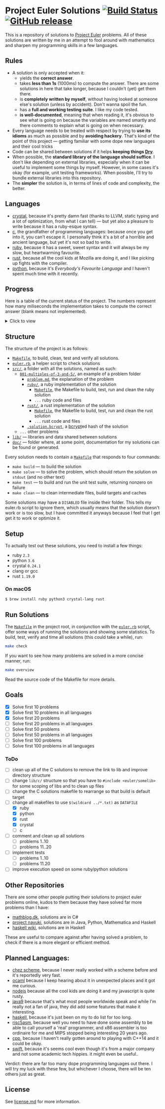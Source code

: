 # Project Euler Solutions [![Build Status](https://travis-ci.org/xfbs/euler.svg?branch=master)](https://travis-ci.org/xfbs/euler) [![GitHub release](https://img.shields.io/github/tag/xfbs/euler.svg)]()

This is a repository of solutions to [Project Euler](https://projecteuler.net/)
problems. All of these solutions are written by me in an attempt to fool around
with mathematics and sharpen my programming skills in a few languages.

## Rules

  - A solution is only accepted when it:
      - yields the **correct answer**.
      - takes **less than 1s** (1000ms) to compute the answer. There are some
        solutions in here that take longer, because I couldn't (yet) get them
        there.
      - is **completely written by myself**, without having looked at someone
        else's solution (unless by accident). Don't wanna spoil the fun.
      - has a **full and working testing suite**. I like my code tested.
      - **is well-documented**, meaning that when reading it, it's obvious to
        see what is going on because the variables are named smartly and there
        comments to explain what is going on when necessary.
  - Every language needs to be treated with respect by trying to **use its
    idioms** as much as possible and by **avoiding hackery**. That's kind of the
    point of this project — getting familiar with some dope new languages and
    their cool tricks
  - Code can be shared between solutions if it helps **keeping things 
    [Dry](http://wiki.c2.com/?DontRepeatYourself)**.
  - When possible, the **standard library of the language should suffice**. I
    don't like depending on external libraries, especially when it can be useful
    to implement some things by myself. However, in some cases it's okay (for 
    example, unit testing frameworks). When possible, I'll try to bundle
    external libraries into this repository.
  - The **simpler** the solution is, in terms of lines of code and complexity,
    the better.

## Languages

  - [crystal](https://crystal-lang.org/), because it's pretty damn fast (thanks
    to LLVM, static typing and a lot of optimization, from what I can tell) — 
    but yet also a pleasure to write because it has a ruby-esque syntax.
  - [c](https://en.wikipedia.org/wiki/C_(programming_language)), the grandfather
    of programming languages: because once you get into it, you can't escape it.
    I personally think it's a bit of a horrible and ancient language, but yet
    it's not so bad to write.
  - [ruby](https://www.ruby-lang.org), because it has a sweet, sweet syntax and
    it will always be my slow, but heartwarming favourite.
  - [rust](https://rust-lang.org), because all the cool kids at Mozilla are
    doing it, and I like picking up fights with the compiler.
  - [python](https://python.org), because it's *Everybody's Favourite Language*
    and I haven't spent much time with it recently.

## Progress

Here is a table of the current status of the project. The numbers represent how
many miliseconds the implementation takes to compute the correct answer (blank
means not implemented). 

<details>
  <summary>Click to view</summary>

| problem | crystal | ruby |   c | rust | python | *avg* |
| ------- | ------- | ---- | --- | ---- | ------ | ----- |
| [`001`](https://projecteuler.net/problem=001) | 20ms | 68ms |  8ms | 16ms | 52ms | 32ms |
| [`002`](https://projecteuler.net/problem=002) | 20ms | 72ms | 12ms | 16ms | 56ms | 35ms |
| [`003`](https://projecteuler.net/problem=003) | 24ms | 84ms | 12ms | 16ms | 60ms | 39ms |
| [`004`](https://projecteuler.net/problem=004) | 80ms | 110ms | 18ms | 26ms | 60ms | 58ms |
| [`005`](https://projecteuler.net/problem=005) | 20ms | 70ms | 12ms | 12ms | 50ms | 32ms |
| [`006`](https://projecteuler.net/problem=006) | 20ms | 68ms | 12ms | 16ms | 48ms | 32ms |
| [`008`](https://projecteuler.net/problem=008) | 22ms | 70ms | 12ms | 14ms | 52ms | 34ms |
| [`009`](https://projecteuler.net/problem=009) | 20ms | 70ms | 12ms | 16ms | 88ms | 41ms |
| [`011`](https://projecteuler.net/problem=011) | 20ms | 74ms |      | 14ms | 52ms | 40ms |
| [`013`](https://projecteuler.net/problem=013) | 18ms | 70ms | 14ms | 16ms | 54ms | 34ms |
| [`014`](https://projecteuler.net/problem=014) | 564ms | 1488ms | 60ms | 38ms | 2222ms | 874ms |
| [`015`](https://projecteuler.net/problem=015) | 18ms | 70ms | 10ms | 16ms | 52ms | 33ms |
| [`016`](https://projecteuler.net/problem=016) | 14ms | 76ms |      |      | 50ms | 46ms |
| [`017`](https://projecteuler.net/problem=017) | 58ms | 114ms | 16ms | 18ms | 58ms | 52ms |
| [`018`](https://projecteuler.net/problem=018) | 20ms | 76ms |  8ms | 18ms | 52ms | 34ms |
| [`019`](https://projecteuler.net/problem=019) | 18ms | 76ms | 14ms | 14ms |      | 30ms |
| [`020`](https://projecteuler.net/problem=020) | 18ms | 66ms |      |      | 50ms | 44ms |
| [`021`](https://projecteuler.net/problem=021) | 84ms | 480ms | 22ms | 34ms |      | 155ms |
| [`022`](https://projecteuler.net/problem=022) | 38ms | 94ms | 14ms |      |      | 48ms |
| [`023`](https://projecteuler.net/problem=023) | 600ms |      | 166ms |      |      | 383ms |
| [`024`](https://projecteuler.net/problem=024) | 16ms | 66ms |      | 16ms |      | 32ms |
| [`025`](https://projecteuler.net/problem=025) | 16ms | 70ms | 12ms | 20ms | 50ms | 33ms |
| [`026`](https://projecteuler.net/problem=026) | 48ms | 150ms |      |      |      | 99ms |
| [`027`](https://projecteuler.net/problem=027) | 226ms |      | 76ms |      |      | 151ms |
| [`028`](https://projecteuler.net/problem=028) | 20ms | 70ms | 12ms |      |      | 34ms |
| [`029`](https://projecteuler.net/problem=029) | 142ms | 90ms | 14ms |      |      | 82ms |
| [`030`](https://projecteuler.net/problem=030) | 36ms | 96ms | 24ms |      |      | 52ms |
| [`031`](https://projecteuler.net/problem=031) | 46ms | 110ms |      |      |      | 78ms |
| [`032`](https://projecteuler.net/problem=032) | 296ms |      | 754ms |      |      | 525ms |
| [`033`](https://projecteuler.net/problem=033) | 16ms | 72ms |      |      |      | 44ms |
| [`034`](https://projecteuler.net/problem=034) | 64ms | 166ms | 420ms |      |      | 216ms |
| [`035`](https://projecteuler.net/problem=035) | 646ms |      | 136ms |      |      | 391ms |
| [`036`](https://projecteuler.net/problem=036) | 20ms | 74ms | 164ms |      |      | 86ms |
| [`037`](https://projecteuler.net/problem=037) | 174ms |      | 92ms |      |      | 133ms |
| [`038`](https://projecteuler.net/problem=038) | 80ms | 168ms |      |      |      | 124ms |
| [`039`](https://projecteuler.net/problem=039) | 20ms | 98ms |      |      |      | 59ms |
| [`040`](https://projecteuler.net/problem=040) | 18ms | 72ms | 14ms |      |      | 34ms |
| [`041`](https://projecteuler.net/problem=041) | 490ms |      | 212ms |      |      | 351ms |
| [`042`](https://projecteuler.net/problem=042) | 22ms | 74ms |      |      |      | 48ms |
| [`043`](https://projecteuler.net/problem=043) | 14ms | 66ms | 12ms |      |      | 30ms |
| [`044`](https://projecteuler.net/problem=044) | 88ms | 598ms | 40ms |      |      | 242ms |
| [`045`](https://projecteuler.net/problem=045) | 24ms | 86ms | 12ms | 16ms | 108ms | 49ms |
| [`046`](https://projecteuler.net/problem=046) | 40ms | 258ms | 16ms |      |      | 104ms |
| [`048`](https://projecteuler.net/problem=048) | 60ms | 74ms | 16ms | 34ms | 54ms | 47ms |
| [`049`](https://projecteuler.net/problem=049) | 228ms |      | 226ms |      |      | 227ms |
| [`050`](https://projecteuler.net/problem=050) | 20ms |      | 14ms |      |      | 17ms |
| [`052`](https://projecteuler.net/problem=052) | 128ms | 288ms | 58ms |      |      | 158ms |
| *average* | 99ms | 154ms | 74ms | 19ms | 172ms | 103ms |
| *count* | 47 | 39 | 37 | 20 | 19 | 162 |

</details>

## Structure

The structure of the project is as follows:
  - [`Makefile`](Makefile), to build, clean, test and verify all solutions.
  - [`euler.rb`](euler.rb), a helper script to check solutions
  - [`src/`](src/), a folder with all the solutions, named as such:
      - [`001-multiples-of-3-and-5/`](src/001-multiples-of-3-and-5), an example 
        of a problem folder
          - [`problem.md`](src/001-multiples-of-3-and-5/problem.md), the
            explanation of the problem
          - [`ruby/`](src/001-multiples-of-3-and-5/ruby/), a ruby implementation
            of the solution
              - [`Makefile`](src/001-multiples-of-3-and-5/ruby/Makefile), the
                Makefile to build, test, run and clean the ruby solution
              - `...` ruby code and files
          - [`rust/`](src/001-multiples-of-3-and-5/rust), a rust implementation of the solution
              - [`Makefile`](src/001-multiples-of-3-and-5/rust/Makefile), the
                Makefile to build, test, run and clean the rust solution
              - `...` rust code and files
          - [`.solution.bcrypt`](src/001-multiples-of-3-and-5/.solution.bcrypt),
            a [bcrypt](https://en.wikipedia.org/wiki/Bcrypt)ed hash of the
            solution
      - `...` other problems
  - [`lib/`](lib/) — libraries and data shared between solutions
  - [`doc/`](doc/) — folder where, at some point, documentation for my solutions
    can be found or generated.

Every solution needs to contain a
[`Makefile`](src/001-multiples-of-3-and-5/ruby/Makefile) that responds to four
commands:
  - `make build` — to build the solution
  - `make solve` — to solve the problem, which should return the solution on
    `stdout` (and no other text)
  - `make test` — to build and run the unit test suite, returning nonzero on
    failure
  - `make clean` — to clean intermediate files, build targets and caches

Some solutions may have a `DISABLED` file inside their folder. This tells my
euler.rb script to ignore them, which usually means that the solution doesn't
work or is too slow, but I have committed it anyways because I feel that I get
get it to work or optimize it.

## Setup

To actually test out these solutions, you need to install a few things: 

  - ruby `2.3`
  - python `3.6`
  - crystal `0.24.1`
  - clang or gcc
  - rust `1.19.0`

### On macOS

```bash
$ brew install ruby python3 crystal-lang rust
```

## Run Solutions

The [`Makefile`](Makefile) in the project root, in conjunction with the 
[`euler.rb`](euler.rb) script, offer some ways of running the solutions and
showing some statistics. To build, test, verify and time all solutions (this
could take a while), run:

```bash
make check
```

If you want to see how many problems are solved in a more concise manner, run:

```bash
make overview
```

Read the source code of the Makefile for more details.

## Goals

 - [X] Solve first 10 problems
 - [X] Solve first 10 problems in all languages
 - [X] Solve first 20 problems
 - [ ] Solve first 20 problems in all languages
 - [ ] Solve first 50 problems
 - [ ] Solve first 50 problems in all languages
 - [ ] Solve first 100 problems
 - [ ] Solve first 100 problems in all languages

### ToDo

  - [ ] clean up all of the C solutions to remove the link to lib and improve
    directory structure
  - [ ] change `lib/c/` structure so that you have to `#include <euler/somelib>` for
    some scoping of libs and to clean up files
  - [ ] change the C solutions makefile to rearrange so that build is default target
  - [ ] change all makefiles to use `$(wildcard ../*.txt)` as `DATAFILE`
    - [X] ruby
    - [X] python
    - [X] rust
    - [X] crystal
    - [ ] c
  - [ ] comment and clean up all solutions
    - [ ] problems 1..10
    - [ ] problems 11..20
  - [ ] implement tests
    - [ ] problems 1..10
    - [ ] problems 11.20
  - [ ] improve execution speed on some ruby/python solutions

## Other Repositories

There are some other people putting their solutions to project euler problems
online, kudos to them because they have solved far more problems than I have:

  - [mathblog.dk](http://www.mathblog.dk/project-euler-solutions/), solutions
    are in C#
  - [project nayuki](https://www.nayuki.io/page/project-euler-solutions),
    solutions are in Java, Python, Mathematica and Haskell
  - [haskell wiki](https://wiki.haskell.org/Euler_problems), solutions are in
    Haskell

These are useful to compare against after having solved a problem, to check if
there is a more elegant or efficient method.

## Planned Languages:

  - [chez scheme](https://github.com/cisco/ChezScheme), because I never really
    worked with a scheme before and it's reportedly very fast.
  - [ocaml](https://github.com/ocaml/ocaml) because I keep hearing about it in
    unexpected places and it got me curious.
  - [nodejs](https://github.com/nodejs/node) because all the cool kids are doing
    it and my javascript is quite rusty.
  - [java9](https://www.oracle.com/java/java9.html) because that's what most
    people worldwide speak and while I'm really not a fan of java, they did add
    some features that make it interesting.
  - [haskell](https://www.haskell.org), because it's just been on my to do list
    for too long.
  - [risc5asm](https://rv8.io), because well you need to have done some assembly
    to be able to call yourself a 'real' programmer, and x86 assembler is too
    ordinaire for me and MIPS stopped being interesting 20 years ago.
  - [cpp](http://clang.org), because I haven't really gotten around to playing
    with C++14 and it could be okay.
  - [swift](https://github.com/apple/swift), because it's seems cool even though
    it's from a major company and not some academic tech hippies. it might even
    be useful..

Verdict: there are far too many dope programming languages out there. I will try
my luck with these few, but whichever I choose, there will be ten others just as
great.

## License

See [license.md](license.md) for more information. 
